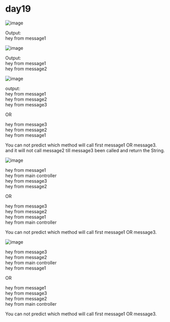 # day19

![image](https://github.com/mmyh147/day19/assets/61750916/6c0876fd-4ca9-4d0c-abf7-b6adeb66cf08)

Output:  
hey from message1  

![image](https://github.com/mmyh147/day19/assets/61750916/8d9d80da-503c-4226-94eb-3fb43ce1524f)


Output:  
hey from message1  
hey from message2    

![image](https://github.com/mmyh147/day19/assets/61750916/695a19ec-2b76-4d5c-b069-30d3456c4eaa)


output:   
hey from message1  
hey from message2  
hey from message3  

OR

hey from message3  
hey from message2  
hey from message1  

You can not predict which method will call first message1 OR message3. and it will not call message2 till message3 been called and return the String.     

![image](https://github.com/mmyh147/day19/assets/61750916/d3d74aa0-a9cc-45c1-a782-4991e6957f2e)

hey from message1  
hey from main controller  
hey from message3  
hey from message2  

OR

hey from message3  
hey from message2  
hey from message1  
hey from main controller 
     
You can not predict which method will call first message1 OR message3.     


![image](https://github.com/mmyh147/day19/assets/61750916/de956e9f-44c3-4c05-82b6-9566d59a2ba8)

hey from message3  
hey from message2  
hey from main controller  
hey from message1  

OR   
  
hey from message1   
hey from message3   
hey from message2    
hey from main controller  
    
You can not predict which method will call first message1 OR message3.   

